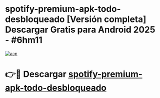 # spotify-premium-apk-todo-desbloqueado  [Versión completa] Descargar Gratis para Android 2025 - #6hm11

[![acn](https://github.com/user-attachments/assets/0f9c940e-d8b0-45ae-aac7-cd30a18b3e1c)](https://apps.freeplayer.one?title=spotify-premium-apk-todo-desbloqueado&ref=9F)

# 👉🔴 Descargar [spotify-premium-apk-todo-desbloqueado](https://apps.freeplayer.one?title=spotify-premium-apk-todo-desbloqueado&ref=9F)